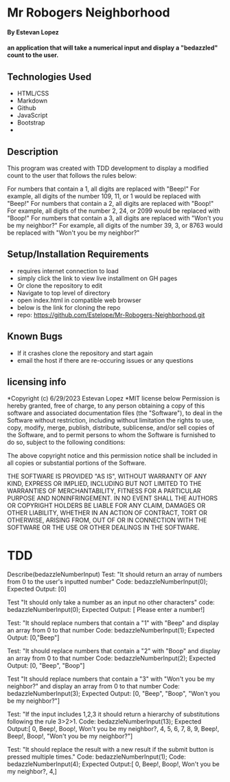 # Mr Robogers Neighborhood
 #### By Estevan Lopez

#### an application that will take a numerical input and display a "bedazzled" count to the user. 

## Technologies Used

* HTML/CSS
* Markdown
* Github
* JavaScript
* Bootstrap
*


## Description

This program was created with TDD development to display a modified count to the user that follows the rules below:

For numbers that contain a 1, all digits are replaced with "Beep!"
For example, all digits of the number 109, 11, or 1 would be replaced with "Beep!"
For numbers that contain a 2, all digits are replaced with "Boop!"
For example, all digits of the number 2, 24, or 2099 would be replaced with "Boop!"
For numbers that contain a 3, all digits are replaced with "Won't you be my neighbor?"
For example, all digits of the number 39, 3, or 8763 would be replaced with "Won't you be my neighbor?"


## Setup/Installation Requirements

* requires internet connection to load
* simply click the link to view live installment on GH pages 
* Or clone the repository to edit  
* Navigate to top level of directory
* open index.html in compatible web browser
* below is the link for cloning the repo
* repo: https://github.com/Estelope/Mr-Robogers-Neighborhood.git


## Known Bugs

* If it crashes clone the repository and start again
* email the host if there are re-occuring issues or any questions

## licensing info 
*Copyright (c) 6/29/2023 Estevan Lopez
*MIT license below
Permission is hereby granted, free of charge, to any person obtaining a copy
of this software and associated documentation files (the "Software"), to deal
in the Software without restriction, including without limitation the rights
to use, copy, modify, merge, publish, distribute, sublicense, and/or sell
copies of the Software, and to permit persons to whom the Software is
furnished to do so, subject to the following conditions:

The above copyright notice and this permission notice shall be included in all
copies or substantial portions of the Software.

THE SOFTWARE IS PROVIDED "AS IS", WITHOUT WARRANTY OF ANY KIND, EXPRESS OR
IMPLIED, INCLUDING BUT NOT LIMITED TO THE WARRANTIES OF MERCHANTABILITY,
FITNESS FOR A PARTICULAR PURPOSE AND NONINFRINGEMENT. IN NO EVENT SHALL THE
AUTHORS OR COPYRIGHT HOLDERS BE LIABLE FOR ANY CLAIM, DAMAGES OR OTHER
LIABILITY, WHETHER IN AN ACTION OF CONTRACT, TORT OR OTHERWISE, ARISING FROM,
OUT OF OR IN CONNECTION WITH THE SOFTWARE OR THE USE OR OTHER DEALINGS IN THE
SOFTWARE.


# TDD

 Describe(bedazzleNumberInput)
Test: "It should return an array of numbers from 0 to the user's inputted number"
Code: bedazzleNumberInput(0);
Expected Output: [0]

Test "It should only take a number as an input no other characters"
code: bedazzleNumberInput(0);
Expected Output: [ Please enter a number!]

Test: "It should replace numbers that contain a "1" with "Beep" and display an array from 0 to that number
Code: bedazzleNumberInput(1);
Expected Output: [0,"Beep"]

Test: "It should replace numbers that contain a "2" with "Boop" and display an array from 0 to that number
Code: bedazzleNumberInput(2);
Expected Output: [0, "Beep", "Boop"]

Test "It should replace numbers that contain a "3" with "Won't you be my neighbor?" and display an array from 0 to that number
Code: bedazzleNumberInput(3);
Expected Output: [0, "Beep", "Boop", "Won't you be my neighbor?"]

 Test: "If the input includes 1,2,3 it should return a hierarchy of substitutions following the rule 3>2>1. 
Code: bedazzleNumberInput(13);
Expected Output:[ 0, Beep!, Boop!, Won't you be my neighbor?, 4, 5, 6, 7, 8, 9, Beep!, Beep!, Boop!, "Won't you be my neighbor?"]

Test: "It should replace the result with a new result if the submit button is pressed multiple times."
Code: bedazzleNumberInput(1);
Code: bedazzleNumberInput(4);
Expected Output:[ 0, Beep!, Boop!, Won't you be my neighbor?, 4,]

